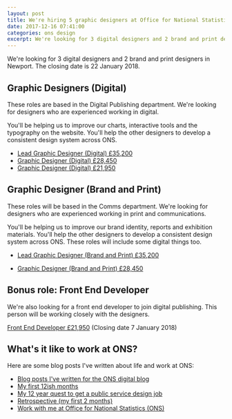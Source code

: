 ```yaml
---
layout: post  
title: We're hiring 5 graphic designers at Office for National Statistics (ONS)
date: 2017-12-16 07:41:00  
categories: ons design
excerpt: We're looking for 3 digital designers and 2 brand and print designers in Newport.
---
```


We're looking for 3 digital designers and 2 brand and print designers in Newport. The closing date is 22 January 2018.

## Graphic Designers (Digital)

These roles are based in the Digital Publishing department. We're looking for designers who are experienced working in digital.

You'll be helping us to improve our charts, interactive tools and the typography on the website. You'll help the other designers to develop a consistent design system across ONS.

- [Lead Graphic Designer (Digital) £35,200](https://www.civilservicejobs.service.gov.uk/csr/jobs.cgi?jcode=1563104)
- [Graphic Designer (Digital) £28,450](https://www.civilservicejobs.service.gov.uk/csr/jobs.cgi?jcode=1563087)
- [Graphic Designer (Digital) £21,950](https://www.civilservicejobs.service.gov.uk/csr/jobs.cgi?jcode=1563101)

## Graphic Designer (Brand and Print)

These roles will be based in the Comms department. We're looking for designers who are experienced working in print and communications.

You'll be helping us to improve our brand identity, reports and exhibition materials. You'll help the other designers to develop a consistent design system across ONS. These roles will include some digital things too.

- [Lead Graphic Designer (Brand and Print) £35,200](https://www.civilservicejobs.service.gov.uk/csr/jobs.cgi?jcode=1563120 )

- [Graphic Designer (Brand and Print) £28,450](https://www.civilservicejobs.service.gov.uk/csr/jobs.cgi?jcode=1563118)

## Bonus role: Front End Developer

We're also looking for a front end developer to join digital publishing. This person will be working closely with the designers.

[Front End Developer £21,950](https://www.civilservicejobs.service.gov.uk/csr/jobs.cgi?jcode=1564122) (Closing date 7 January 2018)

## What's it like to work at ONS?

Here are some blog posts I've written about life and work at ONS:

- [Blog posts I've written for the ONS digital blog](https://digitalblog.ons.gov.uk/author/benjy/)
- [My first 12ish months](http://www.benjystanton.co.uk/blog/my-first-12ish-months/)
- [My 12 year quest to get a public service design job](http://www.benjystanton.co.uk/blog/my-12-year-quest/)
- [Retrospective (my first 2 months)](http://www.benjystanton.co.uk/blog/retrospective-my-first-2-months/)
- [Work with me at Office for National Statistics (ONS)](http://www.benjystanton.co.uk/blog/work-with-me-at-office-for-national-statistics-ons/)
